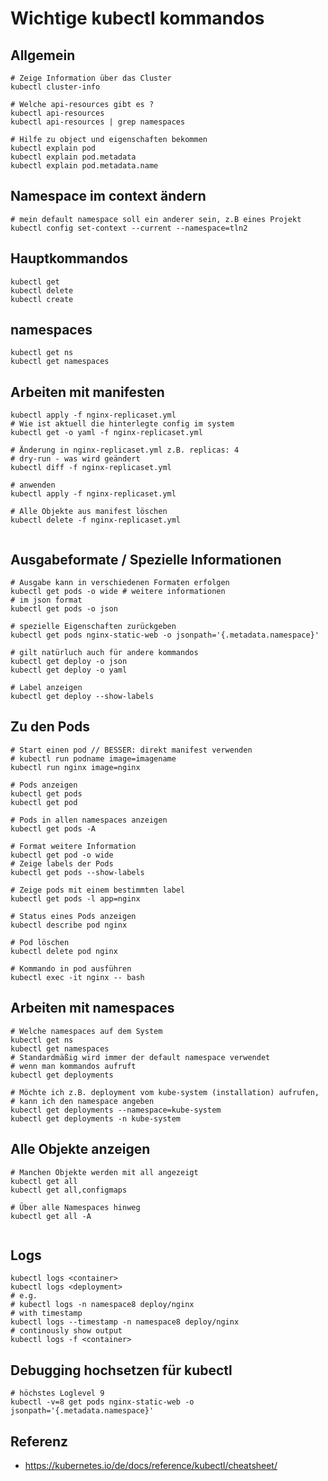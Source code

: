 # Wichtige kubectl kommandos 

## Allgemein 

```
# Zeige Information über das Cluster 
kubectl cluster-info 

# Welche api-resources gibt es ?
kubectl api-resources 
kubectl api-resources | grep namespaces 

# Hilfe zu object und eigenschaften bekommen
kubectl explain pod 
kubectl explain pod.metadata
kubectl explain pod.metadata.name 

```

## Namespace im context ändern 

```
# mein default namespace soll ein anderer sein, z.B eines Projekt
kubectl config set-context --current --namespace=tln2 

```

## Hauptkommandos 

```
kubectl get 
kubectl delete 
kubectl create
```


## namespaces 

```
kubectl get ns
kubectl get namespaces 

```

## Arbeiten mit manifesten 

```
kubectl apply -f nginx-replicaset.yml 
# Wie ist aktuell die hinterlegte config im system
kubectl get -o yaml -f nginx-replicaset.yml 

# Änderung in nginx-replicaset.yml z.B. replicas: 4 
# dry-run - was wird geändert 
kubectl diff -f nginx-replicaset.yml 

# anwenden 
kubectl apply -f nginx-replicaset.yml 

# Alle Objekte aus manifest löschen
kubectl delete -f nginx-replicaset.yml 


```

## Ausgabeformate / Spezielle Informationen

```
# Ausgabe kann in verschiedenen Formaten erfolgen 
kubectl get pods -o wide # weitere informationen 
# im json format
kubectl get pods -o json 

# spezielle Eigenschaften zurückgeben 
kubectl get pods nginx-static-web -o jsonpath='{.metadata.namespace}'

# gilt natürluch auch für andere kommandos
kubectl get deploy -o json 
kubectl get deploy -o yaml 

# Label anzeigen 
kubectl get deploy --show-labels 

```



## Zu den Pods 

```
# Start einen pod // BESSER: direkt manifest verwenden
# kubectl run podname image=imagename 
kubectl run nginx image=nginx 

# Pods anzeigen 
kubectl get pods 
kubectl get pod

# Pods in allen namespaces anzeigen 
kubectl get pods -A 

# Format weitere Information 
kubectl get pod -o wide 
# Zeige labels der Pods
kubectl get pods --show-labels 

# Zeige pods mit einem bestimmten label 
kubectl get pods -l app=nginx 

# Status eines Pods anzeigen 
kubectl describe pod nginx 

# Pod löschen 
kubectl delete pod nginx 

# Kommando in pod ausführen 
kubectl exec -it nginx -- bash 

```

## Arbeiten mit namespaces 

```
# Welche namespaces auf dem System 
kubectl get ns 
kubectl get namespaces 
# Standardmäßig wird immer der default namespace verwendet 
# wenn man kommandos aufruft 
kubectl get deployments 

# Möchte ich z.B. deployment vom kube-system (installation) aufrufen, 
# kann ich den namespace angeben
kubectl get deployments --namespace=kube-system 
kubectl get deployments -n kube-system 
```

## Alle Objekte anzeigen 

```
# Manchen Objekte werden mit all angezeigt 
kubectl get all 
kubectl get all,configmaps 

# Über alle Namespaces hinweg 
kubectl get all -A 


```

## Logs

```
kubectl logs <container>
kubectl logs <deployment>
# e.g. 
# kubectl logs -n namespace8 deploy/nginx
# with timestamp 
kubectl logs --timestamp -n namespace8 deploy/nginx
# continously show output 
kubectl logs -f <container>
```

## Debugging hochsetzen für kubectl 

```
# höchstes Loglevel 9 
kubectl -v=8 get pods nginx-static-web -o jsonpath='{.metadata.namespace}'
```

## Referenz

  * https://kubernetes.io/de/docs/reference/kubectl/cheatsheet/
